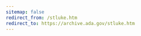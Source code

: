 ```yaml
---
sitemap: false 
redirect_from: /stluke.htm 
redirect_to: https://archive.ada.gov/stluke.htm 
---
```

